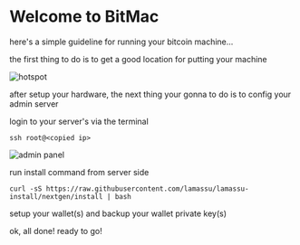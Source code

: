 # Welcome to BitMac

here's a simple guideline for running your bitcoin machine...

the first thing to do is to get a good location for putting your machine

![hotspot](https://bitmachk.github.io/images/hotspot.png)

after setup your hardware, the next thing your gonna to do is to config your admin server


login to your server's via the terminal
```
ssh root@<copied ip>
```


![admin panel](https://bitmachk.github.io/images/admin.png)


run install command from server side
```
curl -sS https://raw.githubusercontent.com/lamassu/lamassu-install/nextgen/install | bash
```

setup your wallet(s) and backup your wallet private key(s)

ok, all done! ready to go!
